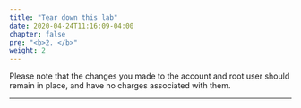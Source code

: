 ```yaml
---
title: "Tear down this lab"
date: 2020-04-24T11:16:09-04:00
chapter: false
pre: "<b>2. </b>"
weight: 2
---
```


Please note that the changes you made to the account and root user should remain in place, and have no charges associated with them.
***
